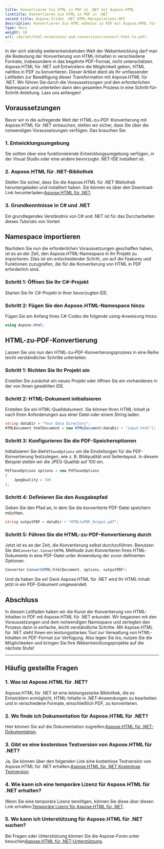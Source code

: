 ```yaml
---
title: Konvertieren Sie HTML in PDF in .NET mit Aspose.HTML
linktitle: Konvertieren Sie HTML in PDF in .NET
second_title: Aspose.Slides .NET HTML-Manipulations-API
description: Konvertieren Sie HTML mühelos in PDF mit Aspose.HTML für .NET. Folgen Sie unserer Schritt-für-Schritt-Anleitung und nutzen Sie die Leistungsfähigkeit der HTML-zu-PDF-Konvertierung.
type: docs
weight: 10
url: /de/net/html-extensions-and-conversions/convert-html-to-pdf/
---
```


In der sich ständig weiterentwickelnden Welt der Webentwicklung darf man die Bedeutung der Konvertierung von HTML-Inhalten in verschiedene Formate, insbesondere in das begehrte PDF-Format, nicht unterschätzen. Aspose.HTML für .NET soll Entwicklern die Möglichkeit geben, HTML nahtlos in PDF zu konvertieren. Dieser Artikel dient als Ihr umfassender Leitfaden zur Bewältigung dieser Transformation mit Aspose.HTML für .NET. Wir führen Sie durch die Voraussetzungen und den erforderlichen Namespace und unterteilen dann den gesamten Prozess in eine Schritt-für-Schritt-Anleitung. Lass uns anfangen!

## Voraussetzungen

Bevor wir in die aufregende Welt der HTML-zu-PDF-Konvertierung mit Aspose.HTML für .NET eintauchen, stellen wir sicher, dass Sie über die notwendigen Voraussetzungen verfügen. Das brauchen Sie:

### 1. Entwicklungsumgebung

Sie sollten über eine funktionierende Entwicklungsumgebung verfügen, in der Visual Studio oder eine andere bevorzugte .NET-IDE installiert ist.

### 2. Aspose.HTML für .NET-Bibliothek

Stellen Sie sicher, dass Sie die Aspose.HTML für .NET-Bibliothek heruntergeladen und installiert haben. Sie können es über den Download-Link herunterladen:[Aspose.HTML für .NET](https://releases.aspose.com/html/net/).

### 3. Grundkenntnisse in C# und .NET

Ein grundlegendes Verständnis von C# und .NET ist für das Durcharbeiten dieses Tutorials von Vorteil.

## Namespace importieren

Nachdem Sie nun die erforderlichen Voraussetzungen geschaffen haben, ist es an der Zeit, den Aspose.HTML-Namespace in Ihr Projekt zu importieren. Dies ist ein entscheidender Schritt, um auf die Features und Funktionen zuzugreifen, die für die Konvertierung von HTML in PDF erforderlich sind.

### Schritt 1: Öffnen Sie Ihr C#-Projekt

Starten Sie Ihr C#-Projekt in Ihrer bevorzugten IDE.

### Schritt 2: Fügen Sie den Aspose.HTML-Namespace hinzu

Fügen Sie am Anfang Ihres C#-Codes die folgende using-Anweisung hinzu:

```csharp
using Aspose.Html;
```

## HTML-zu-PDF-Konvertierung

Lassen Sie uns nun den HTML-zu-PDF-Konvertierungsprozess in eine Reihe leicht verständlicher Schritte unterteilen:

### Schritt 1: Richten Sie Ihr Projekt ein

Erstellen Sie zunächst ein neues Projekt oder öffnen Sie ein vorhandenes in der von Ihnen gewählten IDE.

### Schritt 2: HTML-Dokument initialisieren

Erstellen Sie ein HTML-Quelldokument. Sie können Ihren HTML-Inhalt je nach Ihren Anforderungen aus einer Datei oder einem String laden.

```csharp
string dataDir = "Your Data Directory";
HTMLDocument htmlDocument = new HTMLDocument(dataDir + "input.html");
```

### Schritt 3: Konfigurieren Sie die PDF-Speicheroptionen

 Initialisieren Sie die`PdfSaveOptions` um die Einstellungen für die PDF-Konvertierung festzulegen, wie z. B. Bildqualität und Seitenlayout. In diesem Beispiel stellen wir die JPEG-Qualität auf 100 ein.

```csharp
PdfSaveOptions options = new PdfSaveOptions
{
    JpegQuality = 100
};
```

### Schritt 4: Definieren Sie den Ausgabepfad

Geben Sie den Pfad an, in dem Sie die konvertierte PDF-Datei speichern möchten.

```csharp
string outputPDF = dataDir + "HTMLtoPDF_Output.pdf";
```

### Schritt 5: Führen Sie die HTML-zu-PDF-Konvertierung durch

 Jetzt ist es an der Zeit, die Konvertierung selbst durchzuführen. Benutzen Sie die`Converter.ConvertHTML` Methode zum Konvertieren Ihres HTML-Dokuments in eine PDF-Datei unter Anwendung der zuvor definierten Optionen.

```csharp
Converter.ConvertHTML(htmlDocument, options, outputPDF);
```

Und da haben Sie es! Dank Aspose.HTML für .NET wird Ihr HTML-Inhalt jetzt in ein PDF-Dokument umgewandelt.

## Abschluss

In diesem Leitfaden haben wir die Kunst der Konvertierung von HTML-Inhalten in PDF mit Aspose.HTML für .NET erkundet. Wir begannen mit den Voraussetzungen und dem notwendigen Namespace und zerlegten den Prozess dann in einfache, leicht verständliche Schritte. Mit Aspose.HTML für .NET steht Ihnen ein leistungsstarkes Tool zur Verwaltung von HTML-Inhalten im PDF-Format zur Verfügung. Also legen Sie los, nutzen Sie die Möglichkeiten und bringen Sie Ihre Webentwicklungsprojekte auf die nächste Stufe!

---

## Häufig gestellte Fragen

### 1. Was ist Aspose.HTML für .NET?

Aspose.HTML für .NET ist eine leistungsstarke Bibliothek, die es Entwicklern ermöglicht, HTML-Inhalte in .NET-Anwendungen zu bearbeiten und in verschiedene Formate, einschließlich PDF, zu konvertieren.

### 2. Wo finde ich Dokumentation für Aspose.HTML für .NET?

 Hier können Sie auf die Dokumentation zugreifen:[Aspose.HTML für .NET-Dokumentation](https://reference.aspose.com/html/net/).

### 3. Gibt es eine kostenlose Testversion von Aspose.HTML für .NET?

 Ja, Sie können über den folgenden Link eine kostenlose Testversion von Aspose.HTML für .NET erhalten:[Aspose.HTML für .NET Kostenlose Testversion](https://releases.aspose.com/).

### 4. Wie kann ich eine temporäre Lizenz für Aspose.HTML für .NET erhalten?

Wenn Sie eine temporäre Lizenz benötigen, können Sie diese über diesen Link erhalten:[Temporäre Lizenz für Aspose.HTML für .NET](https://purchase.aspose.com/temporary-license/).

### 5. Wo kann ich Unterstützung für Aspose.HTML für .NET suchen?

 Bei Fragen oder Unterstützung können Sie die Aspose-Foren unter besuchen[Aspose.HTML für .NET-Unterstützung](https://forum.aspose.com/).